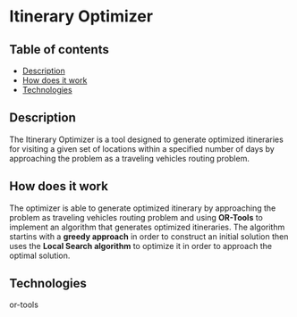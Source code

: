 # Itinerary Optimizer

## Table of contents

- [Description](#description)
- [How does it work](#how-does-it-work)
- [Technologies](#technologies)

## Description

The Itinerary Optimizer is a tool designed to generate optimized itineraries for visiting a given set of locations within a specified number of days by approaching the problem as a traveling vehicles routing problem.

## How does it work

The optimizer is able to generate optimized itinerary by approaching the problem as traveling vehicles routing problem and using **OR-Tools** to implement an algorithm that generates optimized itineraries. The algorithm startins with a **greedy approach** in order to construct an initial solution then uses the **Local Search algorithm** to optimize it in order to approach the optimal solution.

## Technologies

or-tools
